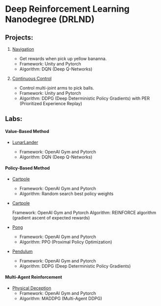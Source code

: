 
# Deep Reinforcement Learning Nanodegree (DRLND)

## Projects:

1. [Navigation](https://github.com/Brandon-HY-Lin/deep-reinforcement-learning/tree/master/p1_navigation)
	- Get rewards when pick up yellow bananna.
	- Framework: Unity and Pytorch
	- Algorithm: DQN (Deep Q-Networks)

3. [Continuous Control](https://github.com/Brandon-HY-Lin/deep-reinforcement-learning/tree/master/p2_continuous-control)
	- Control multi-joint arms to pick balls.
	- Framework: Unity and Pytorch
	- Algorithm: DDPG (Deep Deterministic Policy Gradients) with PER (Prioritized Experience Replay)


## Labs:
#### Value-Based Method
* [LunarLander](https://github.com/Brandon-HY-Lin/deep-reinforcement-learning/tree/master/dqn)

	- Framework: OpenAI Gym and Pytorch
	- Algorithm: DQN (Deep Q-Networks)

#### Policy-Based Method
* [Cartpole](https://github.com/Brandon-HY-Lin/deep-reinforcement-learning/tree/master/hill-climbing)

	- Framework: OpenAI Gym and Pytorch
	- Algorithm: Random search best policy weights

* [Cartpole](https://github.com/Brandon-HY-Lin/deep-reinforcement-learning/tree/master/reinforce)

	Framework: OpenAI Gym and Pytorch
	Algorithm: REINFORCE algorithm (gradient ascent of expected rewards)

* [Pong](https://github.com/Brandon-HY-Lin/deep-reinforcement-learning/tree/master/ppo)

	- Framework: OpenAI Gym and Pytorch
	- Algorithm: PPO (Proximal Policy Optimization)

* [Pendulum](https://github.com/Brandon-HY-Lin/deep-reinforcement-learning/tree/master/ddpg-pendulum)

	- Framework: OpenAI Gym and Pytorch
	- Algorithm: DDPG (Deep Deterministic Policy Gradients)

#### Multi-Agent Reinforcement
* [Physical Deception](https://github.com/Brandon-HY-Lin/physical-deception)
	- Framework: OpenAI Gym and Pytorch
	- Algorithm: MADDPG (Multi-Agent DDPG)
